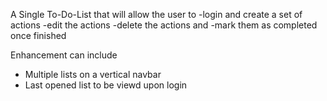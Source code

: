 A Single To-Do-List that will allow the user to 
-login and create a set of actions 
-edit the actions
-delete the actions and 
-mark them as completed once finished

Enhancement can include
- Multiple lists on a vertical navbar
- Last opened list to be viewd upon login